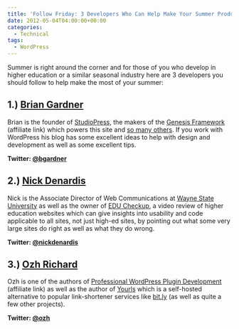 ```yaml
---
title: 'Follow Friday: 3 Developers Who Can Help Make Your Summer Productive'
date: 2012-05-04T04:00:00+00:00
categories:
  - Technical
tags:
  - WordPress
---
```


Summer is right around the corner and for those of you who develop in higher education or a similar seasonal industry here are 3 developers you should follow to help make the most of your summer:

## 1.) [Brian Gardner](http://www.briangardner.com/ "Brian Gardner")

Brian is the founder of [StudioPress](http://www.studiopress.com/ "Studiopress"), the makers of the [Genesis Framework](http://www.shareasale.com/r.cfm?b=242694&u=527416&m=28169&urllink=&afftrack= "Genesis Framework") (affiliate link) which powers this site and [so many others](http://www.studiopress.com/showcase "Studiopress showcase"). If you work with WordPress his blog has some excellent ideas to help with design and development as well as some excellent tips.

**Twitter: [@bgardner](https://twitter.com/#!/bgardner "Brian Gardner on Twitter")**

## 2.) [Nick Denardis](http://nickdenardis.com/ "Nick Denardis")

Nick is the Associate Director of Web Communications at [Wayne State University](http://wayne.edu/ "Wayne State University") as well as the owner of [EDU Checkup](http://educheckup.com/ "EDU Checkup"), a video review of higher education websites which can give insights into usability and code applicable to all sites, not just high-ed sites, by pointing out what some very large sites do right as well as what they do wrong.

**Twitter: [@nickdenardis](https://twitter.com/#!/nickdenardis "Nick Denardis on Twitter")**

## 3.) [Ozh Richard](http://planetozh.com/ "Ozh Richard")

Ozh is one of the authors of [Professional WordPress Plugin Development](http://www.amazon.com/gp/product/B004PGMI2I/ref=as_li_ss_tl?ie=UTF8&tag=bit51com-20&linkCode=as2&camp=1789&creative=390957&creativeASIN=B004PGMI2I "Professional WordPress Plugin Development on Amazon.com") (affiliate link) as well as the author of [Yourls](http://yourls.org/ "Yourls") which is a self-hosted alternative to popular link-shortener services like [bit.ly](http://bit.ly "bit.ly") (as well as quite a few other projects).

**Twitter: [@ozh](http://twitter.com/ozh "Ozh Richard on Twitter")**